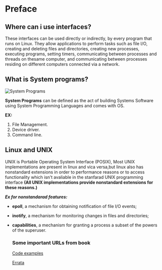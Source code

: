 # Preface


## Where can i use interfaces?
These interfaces can be used  directly or indirectly, by every program that runs on Linux. They allow applications to perform tasks such as file I/O, creating and deleting files and directories, creating new processes, executing programs, setting timers, communicating between processes and threads on thesame computer, and communicating between processes residing on different computers connected via a network.


## What is System programs?
![System Programs](https://qph.cf2.quoracdn.net/main-qimg-e5cad9b8fe7cc82f97eaf609f437dd2e)

**System Programs** can be defined as the act of building Systems Software using System Programming Languages and comes with OS.

**EX:**
  1. File Management.
  2. Device driver.
  3. Command line.


## Linux and UNIX
UNIX is Portable Operating System Interface (POSIX), Most UNIX implementations are present in linux and vica versa,but linux also has nonstandard extensions in order to performance reasons or to access functionality which isn't avaliable in the stanfarad UNIX programming interface  **(All UNIX implementations provide nonstandard extensions for these reasons.)**

***Ex for nonstandarad features:***
- **epoll**, a mechanism for obtaining notification of file I/O events;
- **inotify**, a mechanism for monitoring changes in files and directories;
- **capabilities**, a mechanism for granting a process a subset of the powers of the superuser.
  
  
  ### Some important URLs from book
  [Code examples](http://man7.org/tlpi/)
  
  [Errata](http://man7.org/tlpi/errata/)
  
